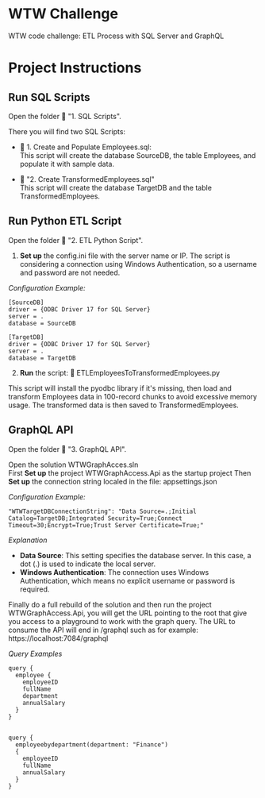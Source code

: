 # WTW Challenge
WTW code challenge: ETL Process with SQL Server and GraphQL

# Project Instructions

## Run SQL Scripts

Open the folder :open_file_folder: "1. SQL Scripts".

There you will find two SQL Scripts:

* :page_with_curl: 1. Create and Populate Employees.sql:\
This script will create the database SourceDB, the table Employees, and populate it with sample data.

* :page_with_curl: "2. Create TransformedEmployees.sql"\
This script will create the database TargetDB and the table TransformedEmployees.

## Run Python ETL Script

Open the folder :open_file_folder: "2. ETL Python Script".

1. **Set up** the config.ini file with the server name or IP. The script is considering a connection using Windows Authentication, so a username and password are not needed.

*Configuration Example:*
~~~~
[SourceDB]
driver = {ODBC Driver 17 for SQL Server}
server = .
database = SourceDB

[TargetDB]
driver = {ODBC Driver 17 for SQL Server}
server = .
database = TargetDB
~~~~

2. **Run** the script: :gem: ETLEmployeesToTransformedEmployees.py

This script will install the pyodbc library if it's missing, then load and transform Employees data in 100-record chunks to avoid excessive memory usage. The transformed data is then saved to TransformedEmployees.

## GraphQL API

Open the folder :open_file_folder: "3. GraphQL API".

Open the solution WTWGraphAcces.sln\
First **Set up** the project WTWGraphAccess.Api as the startup project
Then **Set up** the connection string localed in the file: appsettings.json

*Configuration Example:*
~~~~
"WTWTargetDBConnectionString": "Data Source=.;Initial Catalog=TargetDB;Integrated Security=True;Connect Timeout=30;Encrypt=True;Trust Server Certificate=True;"
~~~~

*Explanation*
- **Data Source**: This setting specifies the database server. In this case, a dot (.) is used to indicate the local server.
- **Windows Authentication**: The connection uses Windows Authentication, which means no explicit username or password is required.

Finally do a full rebuild of the solution and then run the project WTWGraphAccess.Api, you will get the URL pointing to the root that give you access to a playground to work with the graph query.
The URL to consume the API will end in /graphql such as for example: https://localhost:7084/graphql


*Query Examples*

~~~~
query {
  employee {
    employeeID
    fullName
    department
    annualSalary
  }
}


query {
  employeebydepartment(department: "Finance") 
  {
    employeeID
    fullName
    annualSalary
  }
}
~~~~
